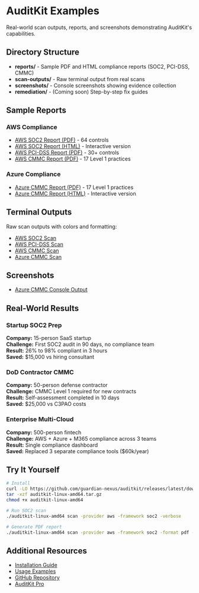 # AuditKit Examples

Real-world scan outputs, reports, and screenshots demonstrating AuditKit's capabilities.

## Directory Structure

- **reports/** - Sample PDF and HTML compliance reports (SOC2, PCI-DSS, CMMC)
- **scan-outputs/** - Raw terminal output from real scans
- **screenshots/** - Console screenshots showing evidence collection
- **remediation/** - (Coming soon) Step-by-step fix guides

## Sample Reports

### AWS Compliance
- [AWS SOC2 Report (PDF)](./reports/sample-aws-soc2-report.pdf) - 64 controls
- [AWS SOC2 Report (HTML)](https://guardian-nexus.github.io/auditkit/examples/reports/sample-aws-soc2-report.html) - Interactive version
- [AWS PCI-DSS Report (PDF)](./reports/sample-aws-pci-report.pdf) - 30+ controls  
- [AWS CMMC Report (PDF)](./reports/sample-aws-cmmc-report.pdf) - 17 Level 1 practices

### Azure Compliance
- [Azure CMMC Report (PDF)](./reports/sample-azure-cmmc-report.pdf) - 17 Level 1 practices
- [Azure CMMC Report (HTML)](https://guardian-nexus.github.io/auditkit/examples/reports/sample-azure-cmmc-report.html) - Interactive version

## Terminal Outputs

Raw scan outputs with colors and formatting:
- [AWS SOC2 Scan](./scan-outputs/aws-soc2-scan.txt)
- [AWS PCI-DSS Scan](./scan-outputs/aws-pci-scan.txt)
- [AWS CMMC Scan](./scan-outputs/aws-cmmc-scan.txt)
- [Azure CMMC Scan](./scan-outputs/azure-cmmc-scan.txt)

## Screenshots

- [Azure CMMC Console Output](./screenshots/azure-cmmc-scan-console-output-sample.png)

## Real-World Results

### Startup SOC2 Prep
**Company:** 15-person SaaS startup  
**Challenge:** First SOC2 audit in 90 days, no compliance team  
**Result:** 26% to 98% compliant in 3 hours  
**Saved:** $15,000 vs hiring consultant  

### DoD Contractor CMMC
**Company:** 50-person defense contractor  
**Challenge:** CMMC Level 1 required for new contracts  
**Result:** Self-assessment completed in 10 days  
**Saved:** $25,000 vs C3PAO costs  

### Enterprise Multi-Cloud
**Company:** 500-person fintech  
**Challenge:** AWS + Azure + M365 compliance across 3 teams  
**Result:** Single compliance dashboard  
**Saved:** Replaced 3 separate compliance tools ($60k/year)  

## Try It Yourself

```bash
# Install
curl -LO https://github.com/guardian-nexus/auditkit/releases/latest/download/auditkit-linux-amd64.tar.gz
tar -xzf auditkit-linux-amd64.tar.gz
chmod +x auditkit-linux-amd64

# Run SOC2 scan
./auditkit-linux-amd64 scan -provider aws -framework soc2 -verbose

# Generate PDF report
./auditkit-linux-amd64 scan -provider aws -framework soc2 -format pdf -output my-report.pdf
```

## Additional Resources

- [Installation Guide](../../README.md#installation)
- [Usage Examples](../../README.md#usage)
- [GitHub Repository](https://github.com/guardian-nexus/auditkit)
- [AuditKit Pro](https://guardian-nexus.github.io/auditkit/pro/)
